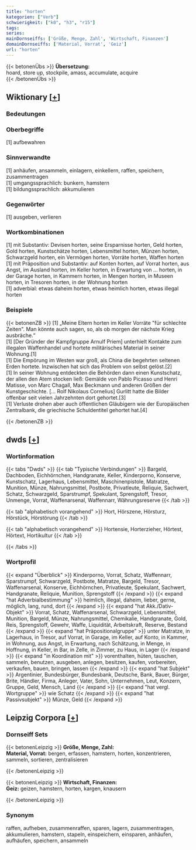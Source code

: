 ```yaml
---
title: "horten"
kategorien: ["Verb"]
schwierigkeit: ["k0", "h3", "r15"]
tags:
series:
mainDornseiffs: ['Größe, Menge, Zahl', 'Wirtschaft, Finanzen']
domainDornseiffs: ['Material, Vorrat', 'Geiz']
url: "horten"
---
```


{{< betonenÜbs >}}
**Übersetzung:**  
hoard, store up, stockpile, amass, accumulate, acquire  
{{< /betonenÜbs >}}

## Wiktionary [[+](https://de.wiktionary.org/wiki/horten)]

### Bedeutungen

### Oberbegriffe
[1] aufbewahren  

### Sinnverwandte
[1] anhäufen, ansammeln, einlagern, einkellern, raffen, speichern, zusammentragen  
[1] umgangssprachlich: bunkern, hamstern  
[1] bildungssprachlich: akkumulieren  

### Gegenwörter
[1] ausgeben, verlieren  

### Wortkombinationen
[1] mit Substantiv: Devisen horten, seine Ersparnisse horten, Geld horten, Gold horten, Kunstschätze horten, Lebensmittel horten, Münzen horten, Schwarzgeld horten, ein Vermögen horten, Vorräte horten, Waffen horten  
[1] mit Präposition und Substantiv: auf Konten horten, auf Vorrat horten, aus Angst, im Ausland horten, im Keller horten, in Erwartung von … horten, in der Garage horten, in Kammern horten, in Mengen horten, in Museen horten, in Tresoren horten, in der Wohnung horten  
[1] adverbial: etwas daheim horten, etwas heimlich horten, etwas illegal horten  

### Beispiele
{{< betonenZB >}}
[1] „Meine Eltern horten im Keller Vorräte "für schlechte Zeiten". Man könnte auch sagen, so, als ob morgen der nächste Krieg ausbräche.“  
[1] [Der Gründer der Kampfgruppe Arnulf Priem] unterhielt Kontakte zum illegalen Waffenhandel und hortete militärisches Material in seiner Wohnung.[1]  
[1] Die Empörung im Westen war groß, als China die begehrten seltenen Erden hortete. Inzwischen hat sich das Problem von selbst gelöst.[2]  
[1] In seiner Wohnung entdeckten die Behörden dann einen Kunstschatz, der allen den Atem stocken ließ: Gemälde von Pablo Picasso und Henri Matisse, von Marc Chagall, Max Beckmann und anderen Größen der Kunstgeschichte. [… Rolf Nikolaus Cornelius] Gurlitt hatte die Bilder offenbar seit vielen Jahrzehnten dort gehortet.[3]  
[1] Verluste drohen aber auch öffentlichen Gläubigern wie der Europäischen Zentralbank, die griechische Schuldentitel gehortet hat.[4]  

{{< /betonenZB >}}


## dwds [[+](https://www.dwds.de/wb/horten)]

### Wortinformation
{{< tabs "Dwds" >}}
{{< tab "Typische Verbindungen" >}}
Bargeld, Dachboden, Eichhörnchen, Handgranate, Keller, Kinderporno, Konserve, Kunstschatz, Lagerhaus, Lebensmittel, Maschinenpistole, Matratze, Munition, Münze, Nahrungsmittel, Postbote, Privatleute, Reliquie, Sachwert, Schatz, Schwarzgeld, Sparstrumpf, Spekulant, Sprengstoff, Tresor, Unmenge, Vorrat, Waffenarsenal, Waffennarr, Währungsreserve
{{< /tab >}}

{{< tab "alphabetisch vorangehend" >}}
Hort, Hörszene, Hörsturz, Hörstück, Hörstörung
{{< /tab >}}

{{< tab "alphabetisch vorangehend" >}}
Hortensie, Horterzieher, Hörtest, Hörtext, Hortikultur
{{< /tab >}}

{{< /tabs >}}

### Wortprofil
{{< expand "Überblick" >}} Kinderporno, Vorrat, Schatz, Waffennarr, Sparstrumpf, Schwarzgeld, Postbote, Matratze, Bargeld, Tresor, Waffenarsenal, Konserve, Eichhörnchen, Privatleute, Spekulant, Sachwert, Handgranate, Reliquie, Munition, Sprengstoff {{< /expand >}}
{{< expand "hat Adverbialbestimmung" >}} heimlich, illegal, daheim, lieber, gerne, möglich, lang, rund, dort {{< /expand >}}
{{< expand "hat Akk./Dativ-Objekt" >}} Vorrat, Schatz, Waffenarsenal, Schwarzgeld, Lebensmittel, Munition, Bargeld, Münze, Nahrungsmittel, Chemikalie, Handgranate, Gold, Reis, Sprengstoff, Gewehr, Waffe, Liquidität, Arbeitskraft, Reserve, Bestand {{< /expand >}}
{{< expand "hat Präpositionalgruppe" >}} unter Matratze, in Lagerhaus, in Tresor, auf Vorrat, in Garage, im Keller, auf Konto, in Kammer, in Wohnung, aus Angst, in Erwartung, nach Schätzung, in Menge, in Hoffnung, in Keller, in Bar, in Zelle, in Zimmer, zu Haus, in Lager {{< /expand >}}
{{< expand "in Koordination mit" >}} vorenthalten, hüten, tauschen, sammeln, benutzen, ausgeben, anlegen, besitzen, kaufen, vorbereiten, verkaufen, bauen, bringen, lassen {{< /expand >}}
{{< expand "hat Subjekt" >}} Argentinier, Bundesbürger, Bundesbank, Deutsche, Bank, Bauer, Bürger, Brite, Händler, Firma, Anleger, Vater, Sohn, Unternehmen, Leut, Konzern, Gruppe, Geld, Mensch, Land {{< /expand >}}
{{< expand "hat vergl. Wortgruppe" >}} wie Schatz {{< /expand >}}
{{< expand "hat Passivsubjekt" >}} Münze, Geld {{< /expand >}}

## Leipzig Corpora [[+](https://corpora.uni-leipzig.de/en/res?word=horten&corpusId=deu_newscrawl-public_2018)]

### Dornseiff Sets
{{< betonenLeipzig >}}
**Größe, Menge, Zahl:**  
**Material, Vorrat:** bergen, erfassen, hamstern, horten, konzentrieren, sammeln, sortieren, zentralisieren  

{{< /betonenLeipzig >}}


{{< betonenLeipzig >}}
**Wirtschaft, Finanzen:**  
**Geiz:** geizen, hamstern, horten, kargen, knausern  

{{< /betonenLeipzig >}}

### Synonym
raffen, aufheben, zusammenraffen, sparen, lagern, zusammentragen, akkumulieren, hamstern, stapeln, einspeichern, einsparen, anhäufen, aufhäufen, speichern, ansammeln

